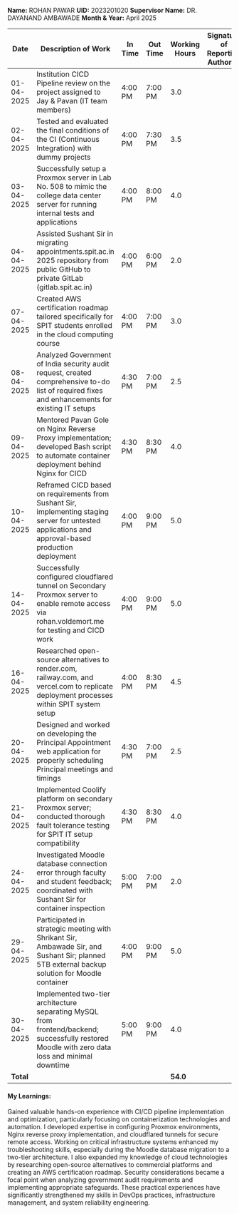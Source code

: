 **Name:** ROHAN PAWAR
**UID:** 2023201020
**Supervisor Name:** DR. DAYANAND AMBAWADE
**Month & Year:** April 2025

| Date       | Description of Work                                                                                                                                  | In Time | Out Time | Working Hours | Signature of Reporting Authority |
| ---------- | ---------------------------------------------------------------------------------------------------------------------------------------------------- | ------- | -------- | ------------- | -------------------------------- |
| 01-04-2025 | Institution CICD Pipeline review on the project assigned to Jay & Pavan (IT team members)                                                            | 4:00 PM | 7:00 PM  | 3.0           |                                  |
| 02-04-2025 | Tested and evaluated the final conditions of the CI (Continuous Integration) with dummy projects                                                     | 4:00 PM | 7:30 PM  | 3.5           |                                  |
| 03-04-2025 | Successfully setup a Proxmox server in Lab No. 508 to mimic the college data center server for running internal tests and applications               | 4:00 PM | 8:00 PM  | 4.0           |                                  |
| 04-04-2025 | Assisted Sushant Sir in migrating appointments.spit.ac.in 2025 repository from public GitHub to private GitLab (gitlab.spit.ac.in)                   | 4:00 PM | 6:00 PM  | 2.0           |                                  |
| 07-04-2025 | Created AWS certification roadmap tailored specifically for SPIT students enrolled in the cloud computing course                                     | 4:00 PM | 7:00 PM  | 3.0           |                                  |
| 08-04-2025 | Analyzed Government of India security audit request, created comprehensive to-do list of required fixes and enhancements for existing IT setups      | 4:30 PM | 7:00 PM  | 2.5           |                                  |
| 09-04-2025 | Mentored Pavan Gole on Nginx Reverse Proxy implementation; developed Bash script to automate container deployment behind Nginx for CICD              | 4:30 PM | 8:30 PM  | 4.0           |                                  |
| 10-04-2025 | Reframed CICD based on requirements from Sushant Sir, implementing staging server for untested applications and approval-based production deployment | 4:00 PM | 9:00 PM  | 5.0           |                                  |
| 14-04-2025 | Successfully configured cloudflared tunnel on Secondary Proxmox server to enable remote access via rohan.voldemort.me for testing and CICD work      | 4:00 PM | 9:00 PM  | 5.0           |                                  |
| 16-04-2025 | Researched open-source alternatives to render.com, railway.com, and vercel.com to replicate deployment processes within SPIT system setup            | 4:00 PM | 8:30 PM  | 4.5           |                                  |
| 20-04-2025 | Designed and worked on developing the Principal Appointment web application for properly scheduling Principal meetings and timings                   | 4:30 PM | 7:00 PM  | 2.5           |                                  |
| 21-04-2025 | Implemented Coolify platform on secondary Proxmox server; conducted thorough fault tolerance testing for SPIT IT setup compatibility                 | 4:30 PM | 8:30 PM  | 4.0           |                                  |
| 24-04-2025 | Investigated Moodle database connection error through faculty and student feedback; coordinated with Sushant Sir for container inspection            | 5:00 PM | 7:00 PM  | 2.0           |                                  |
| 29-04-2025 | Participated in strategic meeting with Shrikant Sir, Ambawade Sir, and Sushant Sir; planned 5TB external backup solution for Moodle container        | 4:00 PM | 9:00 PM  | 5.0           |                                  |
| 30-04-2025 | Implemented two-tier architecture separating MySQL from frontend/backend; successfully restored Moodle with zero data loss and minimal downtime      | 5:00 PM | 9:00 PM  | 4.0           |                                  |
| **Total**  |                                                                                                                                                      |         |          | **54.0**      |                                  |
#### My Learnings:
Gained valuable hands-on experience with CI/CD pipeline implementation and optimization, particularly focusing on containerization technologies and automation. I developed expertise in configuring Proxmox environments, Nginx reverse proxy implementation, and cloudflared tunnels for secure remote access. Working on critical infrastructure systems enhanced my troubleshooting skills, especially during the Moodle database migration to a two-tier architecture. I also expanded my knowledge of cloud technologies by researching open-source alternatives to commercial platforms and creating an AWS certification roadmap. Security considerations became a focal point when analyzing government audit requirements and implementing appropriate safeguards. These practical experiences have significantly strengthened my skills in DevOps practices, infrastructure management, and system reliability engineering.